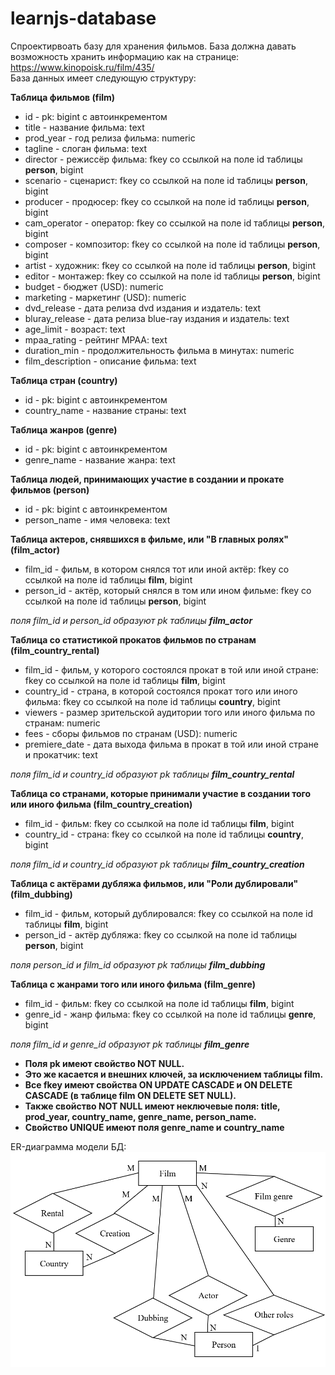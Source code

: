 # learnjs-database
Спроектирвоать базу для хранения фильмов. База должна давать возможность хранить информацию как на странице: https://www.kinopoisk.ru/film/435/<br>
База данных имеет следующую структуру:

**Таблица фильмов (film)**
* id - pk: bigint с автоинкрементом
* title - название фильма: text
* prod_year - год релиза фильма: numeric
* tagline - слоган фильма: text
* director - режиссёр фильма: fkey со ссылкой на поле id таблицы **person**, bigint
* scenario - сценарист: fkey со ссылкой на поле id таблицы **person**, bigint
* producer - продюсер: fkey со ссылкой на поле id таблицы **person**, bigint
* cam_operator - оператор: fkey со ссылкой на поле id таблицы **person**, bigint
* composer - композитор: fkey со ссылкой на поле id таблицы **person**, bigint
* artist - художник: fkey со ссылкой на поле id таблицы **person**, bigint
* editor - монтажер: fkey со ссылкой на поле id таблицы **person**, bigint
* budget - бюджет (USD): numeric
* marketing - маркетинг (USD): numeric
* dvd_release - дата релиза dvd издания и издатель: text
* bluray_release - дата релиза blue-ray издания и издатель: text
* age_limit - возраст: text
* mpaa_rating - рейтинг MPAA: text
* duration_min - продолжительность фильма в минутах: numeric
* film_description - описание фильма: text

**Таблица  стран (country)**
* id - pk: bigint с автоинкрементом
* country_name - название страны: text

**Таблица  жанров (genre)**
* id - pk: bigint с автоинкрементом
* genre_name - название жанра: text

**Таблица людей, принимающих участие в создании и прокате фильмов (person)**
* id - pk: bigint с автоинкрементом
* person_name - имя человека: text

**Таблица актеров, снявшихся в фильме, или "В главных ролях" (film_actor)**
* film_id - фильм, в котором снялся тот или иной актёр: fkey со ссылкой на поле id таблицы **film**, bigint
* person_id - актёр, который снялся в том или ином фильме: fkey со ссылкой на поле id таблицы **person**, bigint

*поля film_id и person_id образуют pk таблицы **film_actor***

**Таблица со статистикой прокатов фильмов по странам (film_country_rental)**
* film_id - фильм, у которого состоялся прокат в той или иной стране: fkey со ссылкой на поле id таблицы **film**, bigint
* country_id - страна, в которой состоялся прокат того или иного фильма: fkey со ссылкой на поле id таблицы **country**, bigint
* viewers - размер зрительской аудитории того или иного фильма по странам: numeric
* fees - сборы фильмов по странам (USD): numeric
* premiere_date - дата выхода фильма в прокат в той или иной стране и прокатчик: text

*поля film_id и country_id образуют pk таблицы **film_country_rental***

**Таблица со странами, которые принимали участие в создании того или иного фильма (film_country_creation)**
* film_id - фильм: fkey со ссылкой на поле id таблицы **film**, bigint
* country_id - страна: fkey со ссылкой на поле id таблицы **country**, bigint

*поля film_id и country_id образуют pk таблицы **film_country_creation***

**Таблица с актёрами дубляжа фильмов, или "Роли дублировали" (film_dubbing)**
* film_id - фильм, который дублировался: fkey со ссылкой на поле id таблицы **film**, bigint
* person_id - актёр дубляжа: fkey со ссылкой на поле id таблицы **person**, bigint

*поля person_id и film_id образуют pk таблицы **film_dubbing***

**Таблица с жанрами того или иного фильма (film_genre)**
* film_id - фильм: fkey со ссылкой на поле id таблицы **film**, bigint
* genre_id - жанр фильма: fkey со ссылкой на поле id таблицы **genre**, bigint

*поля film_id и genre_id образуют pk таблицы **film_genre***

* **Поля pk имеют свойство NOT NULL.**
* **Это же касается и внешних ключей, за исключением таблицы film.**
* **Все fkey имеют свойства ON UPDATE CASCADE и ON DELETE CASCADE (в таблице film ON DELETE SET NULL).**
* **Также свойство NOT NULL имеют неключевые поля: title, prod_year, country_name, genre_name, person_name.**
* **Свойство UNIQUE имеют поля genre_name и country_name**

ER-диаграмма модели БД:
![ER](/ER.png)

